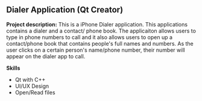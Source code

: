 ## Dialer Application (Qt Creator)

**Project description:** This is a iPhone Dialer application. This applications contains a dialer and a contact/ phone book. The applicaiton allows users to type in phone numbers to call and it also allows users to open up a contact/phone book that contains people's full names and numbers. As the user clicks on a certain person's name/phone number, their number will appear on the dialer app to call. 

**Skills**
- Qt with C++
- UI/UX Design  
- Open/Read files
